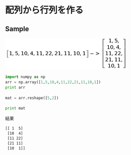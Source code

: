 # 配列から行列を作る

## Sample

![](/img/np_arrmat.png)

```python
import numpy as np
arr = np.array([1,5,10,4,11,22,21,11,10,1])
print arr

mat = arr.reshape([5,2])

print mat
```

結果
```shell
[[ 1  5]
 [10  4]
 [11 22]
 [21 11]
 [10  1]]
```